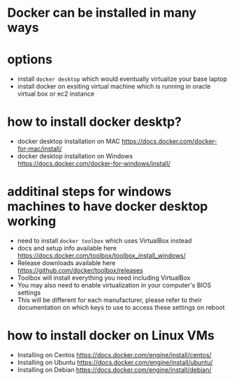 # Docker can be installed in many ways

# options
- install `docker desktop` which would eventually virtualize your base laptop
- install docker on exsiting virtual machine which is running in oracle virtual box or ec2 instance

# how to install docker desktp?
- docker desktop installation on MAC
  https://docs.docker.com/docker-for-mac/install/
- docker desktop installation on Windows
  https://docs.docker.com/docker-for-windows/install/

# additinal steps for windows machines to have docker desktop working
- need to install `docker toolbox` which uses VirtualBox instead
- docs and setup info available here
  https://docs.docker.com/toolbox/toolbox_install_windows/
- Release downloads available here
  https://github.com/docker/toolbox/releases
- Toolbox will install everything you need including VirtualBox
- You may also need to enable virtualization in your computer's BIOS settings
- This will be different for each manufacturer, please refer to their documentation on which keys to use to access these settings on reboot

# how to install docker on Linux VMs
- Installing on Centos
  https://docs.docker.com/engine/install/centos/
- Installing on Ubuntu
  https://docs.docker.com/engine/install/ubuntu/
- Installing on Debian
  https://docs.docker.com/engine/install/debian/
